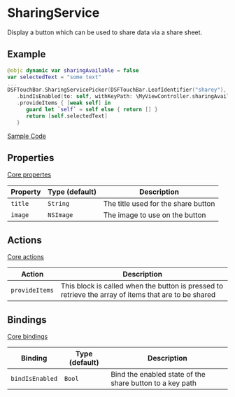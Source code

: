 # SharingService

Display a button which can be used to share data via a share sheet.

## Example

```swift
@objc dynamic var sharingAvailable = false
var selectedText = "some text"
...
DSFTouchBar.SharingServicePicker(DSFTouchBar.LeafIdentifier("sharey"), title: "Share")
   .bindIsEnabled(to: self, withKeyPath: \MyViewController.sharingAvailable)
   .provideItems { [weak self] in
      guard let `self` = self else { return [] }
      return [self.selectedText]
   }
```

[Sample Code](../Demos/DSFTouchBar%20Demo/DSFTouchBar%20Demo/views/demo/SharingViewController.swift)


## Properties

[Core propertes](core.md)

| Property   | Type (default)     |  Description |
|----------|-------------|------|
| `title` | `String` | The title used for the share button
| `image`  | `NSImage`  | The image to use on the button |

## Actions

[Core actions](core.md)

| Action    | Description |
|-----------|---------------------|
| `provideItems`  | This block is called when the button is pressed to retrieve the array of items that are to be shared |

## Bindings

[Core bindings](core.md)

| Binding   | Type (default)     |  Description |
|----------|-------------|------|
| `bindIsEnabled` | `Bool` | Bind the enabled state of the share button to a key path

